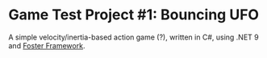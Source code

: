 # Game Test Project #1: Bouncing UFO

A simple velocity/inertia-based action game (?), written in C#, using .NET 9 and [Foster Framework](https://github.com/FosterFramework).
